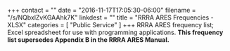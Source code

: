 +++
contact = ""
date = "2016-11-17T17:05:30-06:00"
filename = "/s/NQbxlZvKGAAhk7K"
linkdest = ""
title = "RRRA ARES Frequencies - XLSX"
categories = [ "Public Service" ]
+++
RRRA ARES frequency list; Excel spreadsheet for use with
programming applications.
**This frequency list supersedes Appendix B in the RRRA ARES Manual.**
<!--more-->
